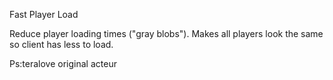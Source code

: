 Fast Player Load

Reduce player loading times ("gray blobs"). Makes all players look the same so client has less to load.

Ps:teralove original acteur
